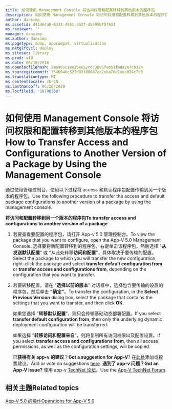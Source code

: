 ```yaml
---
title: 如何使用 Management Console 将访问权限和配置转移到其他版本的程序包
description: 如何使用 Management Console 将访问权限和配置转移到其他版本的程序包
author: dansimp
ms.assetid: d41d64a0-0333-4951-ab27-db595bf0f634
ms.reviewer: ''
manager: dansimp
ms.author: dansimp
ms.pagetype: mdop, appcompat, virtualization
ms.mktglfcycl: deploy
ms.sitesec: library
ms.prod: w10
ms.date: 06/16/2016
ms.openlocfilehash: 5aa905c1ee35ee52cdc3885fa051fada2e7cb32a
ms.sourcegitcommit: 354664bc527d93f80687cd2eba70d1eea024c7c3
ms.translationtype: MT
ms.contentlocale: zh-CN
ms.lasthandoff: 06/26/2020
ms.locfileid: "10798358"
---
```

# <span data-ttu-id="a6041-103">如何使用 Management Console 将访问权限和配置转移到其他版本的程序包</span><span class="sxs-lookup"><span data-stu-id="a6041-103">How to Transfer Access and Configurations to Another Version of a Package by Using the Management Console</span></span>


<span data-ttu-id="a6041-104">通过使用管理控制台，使用以下过程将 access 和默认程序包配置传输到另一个版本的程序包。</span><span class="sxs-lookup"><span data-stu-id="a6041-104">Use the following procedure to transfer the access and default package configurations to another version of a package by using the management console.</span></span>

**<span data-ttu-id="a6041-105">将访问和配置转移到另一个版本的程序包</span><span class="sxs-lookup"><span data-stu-id="a6041-105">To transfer access and configurations to another version of a package</span></span>**

1.  <span data-ttu-id="a6041-106">若要查看要配置的程序包，请打开 App-v 5.0 管理控制台。</span><span class="sxs-lookup"><span data-stu-id="a6041-106">To view the package that you want to configure, open the App-V 5.0 Management Console.</span></span> <span data-ttu-id="a6041-107">选择要将新配置转移到的程序包，右键单击该程序包，然后选择 "**从发送默认配置**" 或 "从此处转移**访问和配置**"，具体取决于要传输的配置。</span><span class="sxs-lookup"><span data-stu-id="a6041-107">Select the package to which you will transfer the new configuration, right-click the package and select **transfer default configuration from** or **transfer access and configurations from**, depending on the configuration that you want to transfer.</span></span>

2.  <span data-ttu-id="a6041-108">若要转移配置，请在 "**选择以前的版本**" 对话框中，选择包含要传输的设置的程序包，然后单击 **"确定"**。</span><span class="sxs-lookup"><span data-stu-id="a6041-108">To transfer the configuration, in the **Select Previous Version** dialog box, select the package that contains the settings that you want to transfer, and then click **OK**.</span></span>

    <span data-ttu-id="a6041-109">如果您选择 "**转移默认配置**"，则只会传输基础动态部署配置。</span><span class="sxs-lookup"><span data-stu-id="a6041-109">If you select **transfer default configuration from**, then only the underlying dynamic deployment configuration will be transferred.</span></span>

    <span data-ttu-id="a6041-110">如果选择 "**转移访问和配置来自**"，则将复制所有访问权限以及配置设置。</span><span class="sxs-lookup"><span data-stu-id="a6041-110">If you select **transfer access and configurations from**, then all access permissions, as well as the configuration settings, will be copied.</span></span>

    <span data-ttu-id="a6041-111">已**获得有关 app-v 的建议**？</span><span class="sxs-lookup"><span data-stu-id="a6041-111">**Got a suggestion for App-V**?</span></span> <span data-ttu-id="a6041-112">在[此处](http://appv.uservoice.com/forums/280448-microsoft-application-virtualization)添加或投票建议。</span><span class="sxs-lookup"><span data-stu-id="a6041-112">Add or vote on suggestions [here](http://appv.uservoice.com/forums/280448-microsoft-application-virtualization).</span></span> **<span data-ttu-id="a6041-113">遇到了 app-v 问题？</span><span class="sxs-lookup"><span data-stu-id="a6041-113">Got an App-V issue?</span></span>** <span data-ttu-id="a6041-114">使用 app-v [TechNet 论坛](https://social.technet.microsoft.com/Forums/home?forum=mdopappv)。</span><span class="sxs-lookup"><span data-stu-id="a6041-114">Use the [App-V TechNet Forum](https://social.technet.microsoft.com/Forums/home?forum=mdopappv).</span></span>

## <span data-ttu-id="a6041-115">相关主题</span><span class="sxs-lookup"><span data-stu-id="a6041-115">Related topics</span></span>


[<span data-ttu-id="a6041-116">App-V 5.0 的操作</span><span class="sxs-lookup"><span data-stu-id="a6041-116">Operations for App-V 5.0</span></span>](operations-for-app-v-50.md)

 

 





